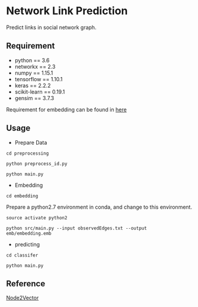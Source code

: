 # Network Link Prediction
Predict links in social network graph.

## Requirement
* python == 3.6
* networkx == 2.3
* numpy == 1.15.1
* tensorflow == 1.10.1
* keras == 2.2.2
* scikit-learn == 0.19.1
* gensim == 3.7.3


Requirement for embedding can be found in [here](#Reference)
## Usage

* Prepare Data

```
cd preprocessing
```
```
python preprocess_id.py
```
```
python main.py
```

* Embedding 

```
cd embedding
```

Prepare a python2.7 environment in conda, and change to this environment.

```
source activate python2
```

```
python src/main.py --input observedEdges.txt --output emb/embedding.emb
```
* predicting

```
cd classifer
```
```
python main.py
```

## Reference
[Node2Vector](https://github.com/aditya-grover/node2vec)
